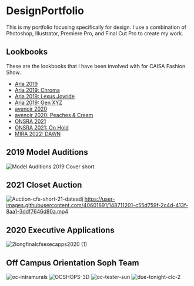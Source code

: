 # DesignPortfolio
This is my portfolio focusing specifically for design. I use a combination of Photoshop, Illustrator, Premiere Pro, and Final Cut Pro to create my work. 

Lookbooks
-------
These are the lookbooks that I have been involved with for CAISA Fashion Show. 
* [Aria 2019](https://issuu.com/caisafashionshow/docs/aria)
* [Aria 2019: Chroma](https://issuu.com/caisafashionshow/docs/chroma_final)
* [Aria 2019: Lexus Joyride](https://issuu.com/caisafashionshow/docs/lexus-final)
* [Aria 2019: Gen XYZ](https://issuu.com/caisafashionshow/docs/gen_xyz_final)
* [avenoir 2020](https://issuu.com/caisafashionshow/docs/avenoir-lookbook-revised1)
* [avenoir 2020: Peaches & Cream](https://issuu.com/caisafashionshow/docs/peaches-and-cream)
* [ONSRA 2021](https://issuu.com/caisafashionshow/docs/onsra)
* [ONSRA 2021: On Hold](https://issuu.com/caisafashionshow/docs/on_hold)
* [MIRA 2022: DAWN](https://issuu.com/caisafashionshow/docs/cfs-falllb22-v2)

2019 Model Auditions
-------
![Model Auditions 2019 Cover short](https://user-images.githubusercontent.com/40601891/148711151-c7717bd9-363b-4af8-8df9-0373cf86d275.png)

2021 Closet Auction
--------
![Auction-cfs-short-21-dateadj](https://user-images.githubusercontent.com/40601891/148711195-70bdfd14-301a-4d45-966d-1d8cafe180a5.png)
https://user-images.githubusercontent.com/40601891/148711201-c55d759f-2c4d-413f-8aa1-3ddf7646d80a.mp4

2020 Executive Applications
--------
![2longfinalcfsexecapps2020 (1)](https://user-images.githubusercontent.com/40601891/148711371-dca38f31-0a19-4c7c-b43c-0fba586fc18e.png)

Off Campus Orientation Soph Team
---------
![oc-intramurals](https://user-images.githubusercontent.com/40601891/148711727-418c23dd-8651-41d3-9eeb-f70e618fd379.png)
![OCSHOPS-3D](https://user-images.githubusercontent.com/40601891/148711762-841fccd8-0d04-49eb-be30-7d575a667c33.png)
![oc-tester-sun](https://user-images.githubusercontent.com/40601891/148711770-84d3004d-7fb7-4ddb-b3a1-6135d6f38776.png)
![due-tonight-clc-2](https://user-images.githubusercontent.com/40601891/148711859-a51ee8c7-e516-4208-96e5-debd15a07740.png)

